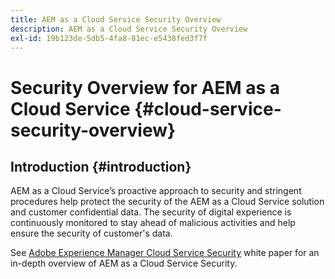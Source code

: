 ```yaml
---
title: AEM as a Cloud Service Security Overview
description: AEM as a Cloud Service Security Overview
exl-id: 19b123de-5db5-4fa8-81ec-e5438fed3f7f
---
```

# Security Overview for AEM as a Cloud Service {#cloud-service-security-overview}

## Introduction {#introduction}

AEM as a Cloud Service’s proactive approach to security and stringent procedures help protect the security of the AEM as a Cloud Service solution and customer confidential data. The security of digital experience is continuously monitored to stay ahead of malicious activities and help ensure the security of customer's data. 

See [Adobe Experience Manager Cloud Service Security](https://www.adobe.com/content/dam/cc/en/security/pdfs/AEMCloudService_Security_Overview.pdf) white paper for an in-depth overview of AEM as a Cloud Service Security.
